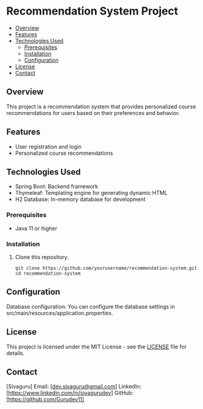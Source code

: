 # Recommendation System Project

<!-- TOC -->

- [Overview](#overview)
- [Features](#features)
- [Technologies Used](#technologies-used)
  - [Prerequisites](#prerequisites)
  - [Installation](#installation)
  - [Configuration](#configuration)
- [License](#license)
- [Contact](#contact)

<!-- /TOC -->

## Overview

This project is a recommendation system that provides personalized course recommendations for users based on their preferences and behavior.

## Features

- User registration and login
- Personalized course recommendations
  

## Technologies Used

- Spring Boot: Backend framework
- Thymeleaf: Templating engine for generating dynamic HTML
- H2 Database: In-memory database for development

### Prerequisites

- Java 11 or higher


### Installation
1. Clone this repository.
   ```shell
   git clone https://github.com/yourusername/recommendation-system.git
   cd recommendation-system
   
 ## Configuration
Database configuration: You can configure the database settings in src/main/resources/application.properties.


## License
This project is licensed under the MIT License - see the [LICENSE](LICENSE) file for details.



## Contact
[Sivaguru]
Email: [dev.sivaguru@gmail.com]
LinkedIn: [https://www.linkedin.com/in/sivagurudev]
GitHub: [https://github.com/Gurudev11]
